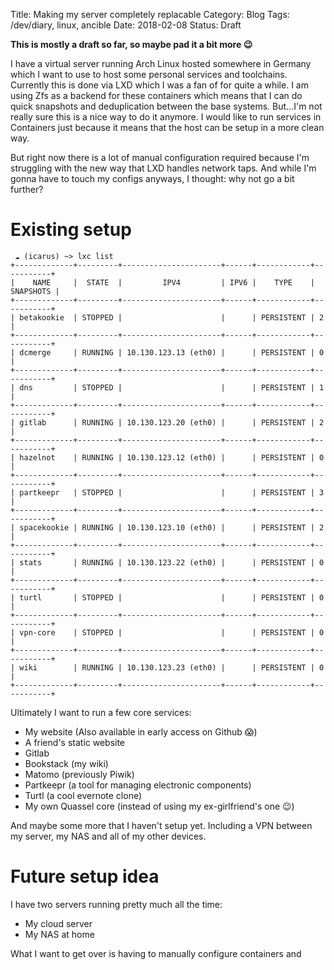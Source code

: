 Title: Making my server completely replacable
Category: Blog
Tags: /dev/diary, linux, ancible
Date: 2018-02-08
Status: Draft

**This is mostly a draft so far, so maybe pad it a bit more 😉**

I have a virtual server running Arch Linux hosted somewhere in Germany
which I want to use to host some personal services and toolchains.
Currently this is done via LXD which I was a fan of for quite a while.
I am using Zfs as a backend for these containers which means
that I can do quick snapshots and deduplication between the base systems.
But...I'm not really sure this is a nice way to do it anymore.
I would like to run services in Containers just because
it means that the host can be setup in a more clean way.

But right now there is a lot of manual configuration required because
I'm struggling with the new way that LXD handles network taps.
And while I'm gonna have to touch my configs anyways, I thought: why not go a bit further?

# Existing setup

```
 ☁ (icarus) ~> lxc list
+-------------+---------+----------------------+------+------------+-----------+
|    NAME     |  STATE  |         IPV4         | IPV6 |    TYPE    | SNAPSHOTS |
+-------------+---------+----------------------+------+------------+-----------+
| betakookie  | STOPPED |                      |      | PERSISTENT | 2         |
+-------------+---------+----------------------+------+------------+-----------+
| dcmerge     | RUNNING | 10.130.123.13 (eth0) |      | PERSISTENT | 0         |
+-------------+---------+----------------------+------+------------+-----------+
| dns         | STOPPED |                      |      | PERSISTENT | 1         |
+-------------+---------+----------------------+------+------------+-----------+
| gitlab      | RUNNING | 10.130.123.20 (eth0) |      | PERSISTENT | 2         |
+-------------+---------+----------------------+------+------------+-----------+
| hazelnot    | RUNNING | 10.130.123.12 (eth0) |      | PERSISTENT | 0         |
+-------------+---------+----------------------+------+------------+-----------+
| partkeepr   | STOPPED |                      |      | PERSISTENT | 3         |
+-------------+---------+----------------------+------+------------+-----------+
| spacekookie | RUNNING | 10.130.123.10 (eth0) |      | PERSISTENT | 2         |
+-------------+---------+----------------------+------+------------+-----------+
| stats       | RUNNING | 10.130.123.22 (eth0) |      | PERSISTENT | 0         |
+-------------+---------+----------------------+------+------------+-----------+
| turtl       | STOPPED |                      |      | PERSISTENT | 0         |
+-------------+---------+----------------------+------+------------+-----------+
| vpn-core    | STOPPED |                      |      | PERSISTENT | 0         |
+-------------+---------+----------------------+------+------------+-----------+
| wiki        | RUNNING | 10.130.123.23 (eth0) |      | PERSISTENT | 0         |
+-------------+---------+----------------------+------+------------+-----------+
```

Ultimately I want to run a few core services:

 - My website (Also available in early access on Github 😱)
 - A friend's static website
 - Gitlab
 - Bookstack (my wiki)
 - Matomo (previously Piwik)
 - Partkeepr (a tool for managing electronic components)
 - Turtl (a cool evernote clone)
 - My own Quassel core (instead of using my ex-girlfriend's one 😉)

And maybe some more that I haven't setup yet.
Including a VPN between my server,
my NAS and all of my other devices.

# Future setup idea

I have two servers running pretty much all the time:

 - My cloud server
 - My NAS at home

What I want to get over is having to manually configure containers and